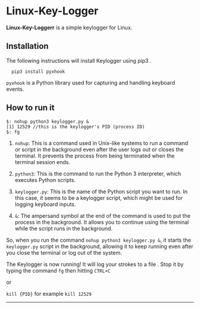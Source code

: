 # Linux-Key-Logger

**Linux-Key-Loggerr** is a simple keylogger for Linux.
## Installation

The following instructions will install Keylogger using pip3 .

```
  pip3 install pyxhook
```
`pyxhook` is a Python library used for capturing and handling keyboard events.

## How to run it

```
$: nohup python3 keylogger.py &
[1] 12529 //this is the keylogger's PID (process ID)
$: fg
```
1. `nohup`: This is a command used in Unix-like systems to run a command or script in the background even after the user logs out or closes the terminal. It prevents the process from being terminated when the terminal session ends.

2. `python3`: This is the command to run the Python 3 interpreter, which executes Python scripts.

3. `keylogger.py`: This is the name of the Python script you want to run. In this case, it seems to be a keylogger script, which might be used for logging keyboard inputs.

4. `&`: The ampersand symbol at the end of the command is used to put the process in the background. It allows you to continue using the terminal while the script runs in the background.

So, when you run the command `nohup python3 keylogger.py &`, it starts the `keylogger.py` script in the background, allowing it to keep running even after you close the terminal or log out of the system.

The Keylogger is now running! It will log your strokes to a file .
Stop it by typing the command `fg` then hitting `CTRL+C`

or

`kill {PID}` for example `kill 12529`


---
